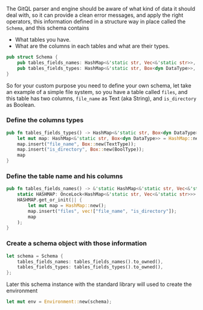 The GitQL parser and engine should be aware of what kind of data it should deal with, so it can provide
a clean error messages, and apply the right operators, this information defined in a structure way in place called
the `Schema`, and this schema contains

- What tables you have.
- What are the columns in each tables and what are their types.

```rust
pub struct Schema {
    pub tables_fields_names: HashMap<&'static str, Vec<&'static str>>,
    pub tables_fields_types: HashMap<&'static str, Box<dyn DataType>>,
}
```

So for your custom purpose you need to define your own schema, let take an example of a simple file system,
so you have a table called `files`, and this table has two columns, `file_name` as Text (aka String), and `is_directory` as Boolean.

### Define the columns types

```rust linenums="1"
pub fn tables_fields_types() -> HashMap<&'static str, Box<dyn DataType>> {
    let mut map: HashMap<&'static str, Box<dyn DataType>> = HashMap::new();
    map.insert("file_name", Box::new(TextType));
    map.insert("is_directory", Box::new(BoolType));
    map
}
```

### Define the table name and his columns

```rust linenums="1"
pub fn tables_fields_names() -> &'static HashMap<&'static str, Vec<&'static str>> {
    static HASHMAP: OnceLock<HashMap<&'static str, Vec<&'static str>>> = OnceLock::new();
    HASHMAP.get_or_init(|| {
        let mut map = HashMap::new();
        map.insert("files", vec!["file_name", "is_directory"]);
        map
    );
}
```

### Create a schema object with those information

```rust linenums="1"
let schema = Schema {
    tables_fields_names: tables_fields_names().to_owned(),
    tables_fields_types: tables_fields_types().to_owned(),
};
```

Later this schema instance with the standard library will used to create the environment

```rust linenums="1"
let mut env = Environment::new(schema);
```